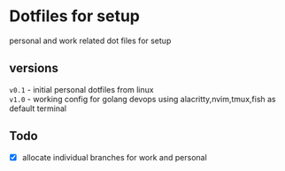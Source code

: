 # Dotfiles for setup

personal and work related dot files for setup

## versions
`v0.1` - initial personal dotfiles from linux\
`v1.0` - working config for golang devops using alacritty,nvim,tmux,fish as
default terminal


## Todo

- [x] allocate individual branches for work and personal
